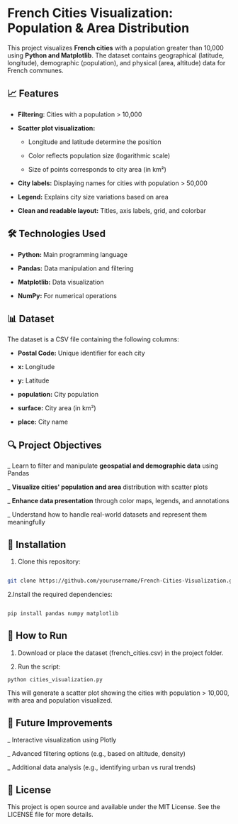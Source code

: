 # French Cities Visualization: Population & Area Distribution
This project visualizes **French cities** with a population greater than 10,000 using **Python and Matplotlib**. The dataset contains geographical (latitude, longitude), demographic (population), and physical (area, altitude) data for French communes.

## 📈 Features
- **Filtering**: Cities with a population > 10,000

- **Scatter plot visualization:**

  - Longitude and latitude determine the position

  - Color reflects population size (logarithmic scale)

  - Size of points corresponds to city area (in km²)

- **City labels:** Displaying names for cities with population > 50,000

- **Legend:** Explains city size variations based on area

- **Clean and readable layout:** Titles, axis labels, grid, and colorbar

## 🛠️ Technologies Used
- **Python:** Main programming language

- **Pandas:** Data manipulation and filtering

- **Matplotlib:** Data visualization

- **NumPy:** For numerical operations

## 📊 Dataset
The dataset is a CSV file containing the following columns:

- **Postal Code:** Unique identifier for each city

- **x:** Longitude

- **y:** Latitude

- **population:** City population

- **surface:** City area (in km²)

- **place:** City name

## 🔍 Project Objectives
_ Learn to filter and manipulate **geospatial and demographic data** using Pandas

_ **Visualize cities' population and area** distribution with scatter plots

_ **Enhance data presentation** through color maps, legends, and annotations

_ Understand how to handle real-world datasets and represent them meaningfully

## 📌 Installation
1. Clone this repository:

```bash

git clone https://github.com/yourusername/French-Cities-Visualization.git
```

2.Install the required dependencies:

```bash

pip install pandas numpy matplotlib
```

## 📂 How to Run
1. Download or place the dataset (french_cities.csv) in the project folder.

2. Run the script:

```bash
python cities_visualization.py
```

This will generate a scatter plot showing the cities with population > 10,000, with area and population visualized.

## 🎯 Future Improvements
_ Interactive visualization using Plotly

_ Advanced filtering options (e.g., based on altitude, density)

_ Additional data analysis (e.g., identifying urban vs rural trends)

## 🔑 License
This project is open source and available under the MIT License. See the LICENSE file for more details.
